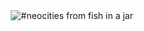 <div align="center">
<img src="https://64.media.tumblr.com/cf711c33262e01e6a401067bf8f1df09/85ffa3ea44a449a2-9b/s400x600/16b8cfc8e5c27a57ec0181686219d25a1ff8068d.gifv" alt="#neocities from fish in a jar"/>

